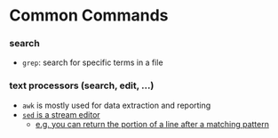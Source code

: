 # Common Commands

### search

* `grep`: search for specific terms in a file

### text processors (search, edit, ...)

* `awk` is mostly used for data extraction and reporting
* [`sed` is a stream editor](https://sed.js.org)
  * [e.g. you can return the portion of a line after a matching pattern](https://unix.stackexchange.com/questions/24140/return-only-the-portion-of-a-line-after-a-matching-pattern)
